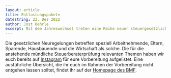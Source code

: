 ```yaml
---
layout: article
title: Entlastungspakete
datestring: 23. Dez 2022
author: Jost Oehrle
excerpt: Mit dem Jahreswechsel treten eine Reihe neuer steuergesetzlicher Regelungen in Kraft. Alle wichtigen Links findet ihr hier!
---
```


Die gesetzlichen Neuregelungen betreffen speziell Arbeitnehmende, Eltern, Sparende, Hausbauende und die Wirtschaft als solche. Die für die anstehende mündliche Steuerberaterprüfung relevanten Themen haben wir euch bereits auf [Instagram](https://www.instagram.com/jes.steuerrecht/) für eure Vorbereitung aufgelistet. Eine ausführliche Übersicht, die ihr euch im Rahmen der Vorbereitung nicht entgehen lassen solltet, findet ihr auf der [Homepage des BMF](https://www.bundesfinanzministerium.de/Web/DE/Themen/Schlaglichter/Entlastungen/Damit-koennt-ihr-rechnen/damit-koennt-ihr-rechnen.html).
